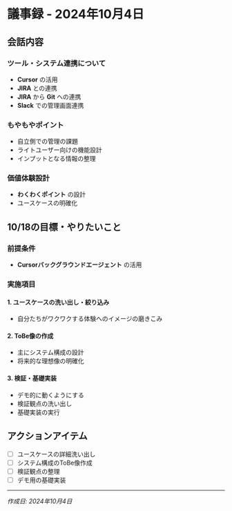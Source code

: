 # 議事録 - 2024年10月4日

## 会話内容

### ツール・システム連携について
- **Cursor** の活用
- **JIRA** との連携
- **JIRA** から **Git** への連携
- **Slack** での管理画面連携

### もやもやポイント
- 自立側での管理の課題
- ライトユーザー向けの機能設計
- インプットとなる情報の整理

### 価値体験設計
- **わくわくポイント** の設計
- ユースケースの明確化

## 10/18の目標・やりたいこと

### 前提条件
- **Cursorバックグラウンドエージェント** の活用

### 実施項目

#### 1. ユースケースの洗い出し・絞り込み
- 自分たちがワクワクする体験へのイメージの磨きこみ

#### 2. ToBe像の作成
- 主にシステム構成の設計
- 将来的な理想像の明確化

#### 3. 検証・基礎実装
- デモ的に動くようにする
- 検証観点の洗い出し
- 基礎実装の実行

## アクションアイテム
- [ ] ユースケースの詳細洗い出し
- [ ] システム構成のToBe像作成
- [ ] 検証観点の整理
- [ ] デモ用の基礎実装

---
*作成日: 2024年10月4日*